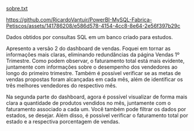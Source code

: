 [sobre.txt](https://github.com/RicardoVantuir/PowerBI-MySQL-Fabrica-Petiscos/files/12750211/sobre.txt)


https://github.com/RicardoVantuir/PowerBI-MySQL-Fabrica-Petiscos/assets/141786208/e586d578-4154-4cc8-8e64-2e56f397b29c


Dados obtidos por consultas SQL em um banco criado para estudos.

Apresento a versão 2 do dashboard de vendas. Foquei em tornar as informações mais claras, eliminando redundâncias da página Vendas 1º Trimestre. Como podem observar, o faturamento total está mais evidente, juntamente com informações sobre o desempenho dos vendedores ao longo do primeiro trimestre. Também é possível verificar se as metas de vendas propostas foram alcançadas em cada mês, além de identificar os três melhores vendedores do respectivo mês.

Na segunda parte do dashboard, agora é possível visualizar de forma mais clara a quantidade de produtos vendidos no mês, juntamente com o faturamento associado a cada um. Você também pode filtrar os dados por estados, se desejar. Além disso, é possível verificar o faturamento total por estado e a respectiva porcentagem de vendas.
